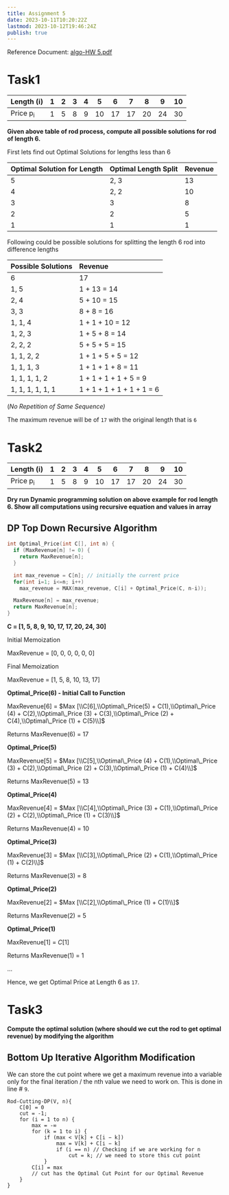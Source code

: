 ```yaml
---
title: Assignment 5
date: 2023-10-11T10:20:22Z
lastmod: 2023-10-12T19:46:24Z
publish: true
---
```


Reference Document: [algo-HW 5.pdf](algo-HW%205.pdf)

# Task1

|Length (i)|1|2|3|4|5|6|7|8|9|10|
| ------------| ---| ---| ---| ---| ----| ----| ----| ----| ----| ----|
|Price p<sub>i</sub>|1|5|8|9|10|17|17|20|24|30|

**Given above table of rod process, compute all possible solutions for rod of length 6.** 

First lets find out Optimal Solutions for lengths less than 6

|Optimal Solution for Length|Optimal Length Split|Revenue|
| -----------------------------| ----------------------| ---------|
|5|2, 3|13|
|4|2, 2|10|
|3|3|8|
|2|2|5|
|1|1|1|

Following could be possible solutions for splitting the length 6 rod into difference lengths

|Possible Solutions|Revenue|
| --------------------| :--------------------------|
|6|17|
|1, 5|1 + 13 = 14|
|2, 4|5 + 10 = 15|
|3, 3|8 + 8 = 16|
|1, 1, 4|1 + 1 + 10 = 12|
|1, 2, 3|1 + 5 + 8 = 14|
|2, 2, 2|5 + 5 + 5 = 15|
|1, 1, 2, 2|1 + 1 + 5 + 5 = 12|
|1, 1, 1, 3|1 + 1 + 1 + 8 = 11|
|1, 1, 1, 1, 2|1 + 1 + 1 + 1 + 5 = 9|
|1, 1, 1, 1, 1, 1|1 + 1 + 1 + 1 + 1 + 1 = 6|

(*No Repetition of Same Sequence)* 

The maximum revenue will be of `17`​ with the original length that is `6`​

# Task2

|Length (i)|1|2|3|4|5|6|7|8|9|10|
| ------------| ---| ---| ---| ---| ----| ----| ----| ----| ----| ----|
|Price p<sub>i</sub>|1|5|8|9|10|17|17|20|24|30|

**Dry run Dynamic programming solution on above example for rod length 6.
Show all computations using recursive equation and values in array**

## DP Top Down Recursive Algorithm

```C
int Optimal_Price(int C[], int n) {
  if (MaxRevenue[n] != 0) {
    return MaxRevenue[n];
  }

  int max_revenue = C[n]; // initially the current price
  for(int i=1; i<=n; i++)
    max_revenue = MAX(max_revenue, C[i] + Optimal_Price(C, n-i));

  MaxRevenue[n] = max_revenue;
  return MaxRevenue[n];
}
```

**C = [1, 5, 8, 9, 10, 17, 17, 20, 24, 30]** 

Initial Memoization

MaxRevenue = [0, 0, 0, 0, 0, 0]

Final Memoization

MaxRevenue = [1, 5, 8, 10, 13, 17]

**Optimal_Price(6) - Initial Call to Function**

MaxRevenue[6] = $Max [\\C[6],\\Optimal\_Price(5) + C(1),\\Optimal\_Price (4) + C(2),\\Optimal\_Price (3) + C(3),\\Optimal\_Price (2) + C(4),\\Optimal\_Price (1) + C(5)\\]$

Returns MaxRevenue(6) = 17

**Optimal_Price(5)** 

MaxRevenue[5] = $Max [\\C[5],\\Optimal\_Price (4) + C(1),\\Optimal\_Price (3) + C(2),\\Optimal\_Price (2) + C(3),\\Optimal\_Price (1) + C(4)\\]$

Returns MaxRevenue(5) = 13

**Optimal_Price(4)** 

MaxRevenue[4] = $Max [\\C[4],\\Optimal\_Price (3) + C(1),\\Optimal\_Price (2) + C(2),\\Optimal\_Price (1) + C(3)\\]$

Returns MaxRevenue(4) = 10

**Optimal_Price(3)** 

MaxRevenue[3] = $Max [\\C[3],\\Optimal\_Price (2) + C(1),\\Optimal\_Price (1) + C(2)\\]$

Returns MaxRevenue(3) = 8

**Optimal_Price(2)** 

MaxRevenue[2] = $Max [\\C[2],\\Optimal\_Price (1) + C(1)\\]$

Returns MaxRevenue(2) = 5

**Optimal_Price(1)** 

MaxRevenue[1] = $C[1]$  

Returns MaxRevenue(1) = 1

...

Hence, we get Optimal Price at Length 6 as `17`​.

# Task3

**Compute the optimal solution (where should we cut the rod to get optimal revenue) by modifying the algorithm**

## Bottom Up Iterative Algorithm Modification

We can store the cut point where we get a maximum revenue into a variable only for the final iteration / the nth value we need to work on. This is done in line # `9`​.

```
Rod-Cutting-DP(V, n){
	C[0] = 0
	cut = -1;
	for (i = 1 to n) {
		max = -∞
		for (k = 1 to i) {
			if (max < V[k] + C[i − k])
				max = V[k] + C[i − k]
				if (i == n) // Checking if we are working for n
					cut = k; // we need to store this cut point
			}
		C[i] = max
		// cut has the Optimal Cut Point for our Optimal Revenue
	}
}
```
